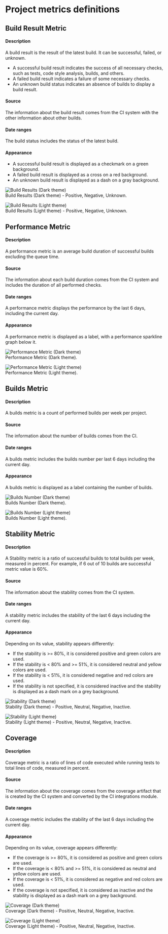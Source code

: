 # Project metrics definitions

## Build Result Metric
#### Description 
A build result is the result of the latest build. It can be successful, failed, or unknown.
* A successful build result indicates the success of all necessary checks, such as tests, code style analysis, builds, 
and others.   
* A failed build result indicates a failure of some necessary checks.
* An unknown build status indicates an absence of builds to display a build result.
#### Source
The information about the build result comes from the CI system with the other information about other builds.  
#### Date ranges
The build status includes the status of the latest build.
#### Appearance
* A successful build result is displayed as a checkmark on a green background. 
* A failed build result is displayed as a cross on a red background. 
* An unknown build result is displayed as a dash on a gray background.   

![Build Results (Dark theme)](https://github.com/platform-platform/monorepo/blob/update_project_metrics_document/docs/images/build_results.png?raw=true)    
Build Results (Dark theme) - Positive, Negative, Unknown.    

![Build Results (Light theme)](https://github.com/platform-platform/monorepo/blob/update_project_metrics_document/docs/images/build_results_light.png?raw=true)    
Build Results (Light theme) - Positive, Negative, Unknown.    

## Performance Metric
#### Description
A performance metric is an average build duration of successful builds excluding the queue time. 
#### Source
The information about each build duration comes from the CI system and includes the duration of all performed checks. 
#### Date ranges
A performance metric displays the performance by the last 6 days, including the current day.
#### Appearance
A performance metric is displayed as a label, with a performance sparkline graph below it.

![Performance Metric (Dark theme)](https://github.com/platform-platform/monorepo/blob/update_project_metrics_document/docs/images/performance_graph.png?raw=true)    
Performance Metric (Dark theme).    

![Performance Metric (Light theme)](https://github.com/platform-platform/monorepo/blob/update_project_metrics_document/docs/images/performance_graph_light.png?raw=true)      
Performance Metric (Light theme).    

## Builds Metric
#### Description
A builds metric is a count of performed builds per week per project. 
#### Source
The information about the number of builds comes from the CI.
#### Date ranges
A builds metric includes the builds number per last 6 days including the current day.    
#### Appearance
A builds metric is displayed as a label containing the number of builds.

![Builds Number (Dark theme)](https://github.com/platform-platform/monorepo/blob/update_project_metrics_document/docs/images/builds.png?raw=true)    
Builds Number (Dark theme).      

![Builds Number (Light theme)](https://github.com/platform-platform/monorepo/blob/update_project_metrics_document/docs/images/builds_light.png?raw=true)   
Builds Number (Light theme).    
                    
## Stability Metric
#### Description
A Stability metric is a ratio of successful builds to total builds per week, measured in percent. 
For example, if 6 out of 10 builds are successful metric value is 60%. 
#### Source
The information about the stability comes from the CI system.
#### Date ranges
A stability metric includes the stability of the last 6 days including the current day.
#### Appearance
Depending on its value, stability appears differently:
* If the stability is >= 80%, it is considered positive and green colors are used.
* If the stability is < 80% and >= 51%, it is considered neutral and yellow colors are used.
* If the stability is < 51%, it is considered negative and red colors are used.
* If the stability is not specified, it is considered inactive and the stability is displayed as a dash mark on a grey background.

![Stability (Dark theme)](https://github.com/platform-platform/monorepo/blob/update_project_metrics_document/docs/images/percentage.png?raw=true)    
Stability (Dark theme) - Positive, Neutral, Negative, Inactive.

![Stability (Light theme)](https://github.com/platform-platform/monorepo/blob/update_project_metrics_document/docs/images/percentage_light.png?raw=true)   
Stability (Light theme) - Positive, Neutral, Negative, Inactive. 

## Coverage
#### Description
Coverage metric is a ratio of lines of code executed while running tests to total lines of code, measured in percent.
#### Source
The information about the coverage comes from the coverage artifact that is created by the CI system and converted by 
the CI integrations module.
#### Date ranges
A coverage metric includes the stability of the last 6 days including the current day.
#### Appearance
Depending on its value, coverage appears differently:
* If the coverage is >= 80%, it is considered as positive and green colors are used.
* If the coverage is < 80% and >= 51%, it is considered as neutral and yellow colors are used.
* If the coverage is < 51%, it is considered as negative and red colors are used.
* If the coverage is not specified, it is considered as inactive and the stability is displayed as a dash mark on a grey background.

![Coverage (Dark theme)](https://github.com/platform-platform/monorepo/blob/update_project_metrics_document/docs/images/percentage.png?raw=true)    
Coverage (Dark theme) - Positive, Neutral, Negative, Inactive. 

![Coverage (Light theme)](https://github.com/platform-platform/monorepo/blob/update_project_metrics_document/docs/images/percentage_light.png?raw=true)   
Coverage (Light theme) - Positive, Neutral, Negative, Inactive. 

